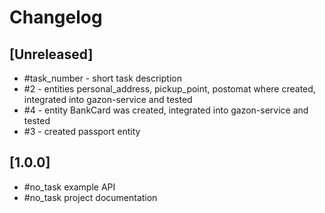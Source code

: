 # Changelog

## [Unreleased]
- #task_number - short task description
- #2 - entities personal_address, pickup_point, postomat where created, integrated into gazon-service and tested
- #4 - entity BankCard was created, integrated into gazon-service and tested
- #3 - created passport entity

## [1.0.0]

- #no_task example API
- #no_task project documentation